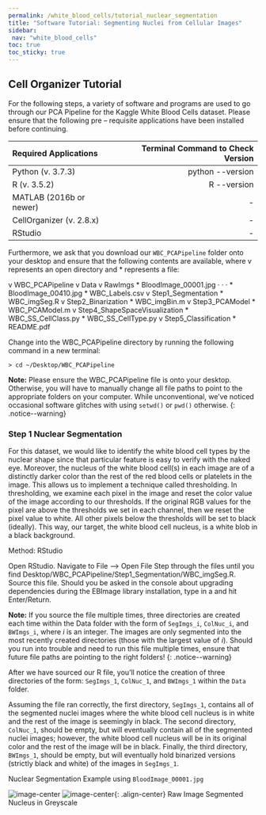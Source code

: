 ```yaml
---
permalink: /white_blood_cells/tutorial_nuclear_segmentation
title: "Software Tutorial: Segmenting Nuclei from Cellular Images"
sidebar:
 nav: "white_blood_cells"
toc: true
toc_sticky: true
---
```


## Cell Organizer Tutorial

For the following steps, a variety of software and programs are used to go through our PCA Pipeline for the Kaggle White Blood Cells dataset. Please ensure that the following pre – requisite applications have been installed before continuing.

|Required Applications | Terminal Command to Check Version |
|:---|---:|
| Python (v. 3.7.3)	|	python --version |
| R (v. 3.5.2)		|	R --version |
| MATLAB (2016b or newer) | - |
| CellOrganizer (v. 2.8.x) | - |
| RStudio | - |

Furthermore, we ask that you download our `WBC_PCAPipeline` folder onto your desktop and ensure that the following contents are available, where v represents an open directory and * represents a file:

v WBC_PCAPipeline
	v Data
		v RawImgs
			* BloodImage_00001.jpg
			·
			·
			·
			* BloodImage_00410.jpg
		* WBC_Labels.csv
	v Step1_Segmentation
		* WBC_imgSeg.R
	v Step2_Binarization
		* WBC_imgBin.m
	v Step3_PCAModel
		* WBC_PCAModel.m
	v Step4_ShapeSpaceVisualization
		* WBC_SS_CellClass.py
		* WBC_SS_CellType.py
	v Step5_Classification
	* README.pdf

Change into the WBC_PCAPipeline directory by running the following command in a new terminal:

~~~
> cd ~/Desktop/WBC_PCAPipeline
~~~

**Note:** Please ensure the WBC_PCAPipeline file is onto your desktop. Otherwise, you will have to manually change all file paths to point to the appropriate folders on your computer. While unconventional, we’ve noticed occasional software glitches with using `setwd()` or `pwd()` otherwise.
{: .notice--warning}

### Step 1 Nuclear Segmentation

For this dataset, we would like to identify the white blood cell types by the nuclear shape since that particular feature is easy to verify with the naked eye. Moreover, the nucleus of the white blood cell(s) in each image are of a distinctly darker color than the rest of the red blood cells or platelets in the image. This allows us to implement a technique called thresholding. In thresholding, we examine each pixel in the image and reset the color value of the image according to our thresholds. If the original RGB values for the pixel are above the thresholds we set in each channel, then we reset the pixel value to white. All other pixels below the thresholds will be set to black (ideally). This way, our target, the white blood cell nucleus, is a white blob in a black background.

Method: RStudio

Open RStudio.
Navigate to File --> Open File
Step through the files until you find Desktop/WBC_PCAPipeline/Step1_Segmentation/WBC_imgSeg.R.
Source this file.
Should you be asked in the console about upgrading dependencies during the EBImage library installation, type in a and hit Enter/Return.

**Note:** If you source the file multiple times, three directories are created each time within the Data folder with the form of `SegImgs_i`, `ColNuc_i`, and `BWImgs_i`, where *i* is an integer. The images are only segmented into the most recently created directories (those with the largest value of *i*). Should you run into trouble and need to run this file multiple times, ensure that future file paths are pointing to the right folders!
{: .notice--warning}

After we have sourced our R file, you’ll notice the creation of three directories of the form: `SegImgs_1`, `ColNuc_1`, and `BWImgs_1` within the `Data` folder.

Assuming the file ran correctly, the first directory, `SegImgs_1`, contains all of the segmented nuclei images where the white blood cell nucleus is in white and the rest of the image is seemingly in black. The second directory, `ColNuc_1`, should be empty, but will eventually contain all of the segmented nuclei images; however, the white blood cell nucleus will be in its original color and the rest of the image will be in black. Finally, the third directory, `BWImgs_1`, should be empty, but will eventually hold binarized versions (strictly black and white) of the images in `SegImgs_1`.

Nuclear Segmentation Example using `BloodImage_00001.jpg`

![image-center](../assets/images/cellorg_raw_image.png)
![image-center](../assets/images/cellorg_segmented.png){: .align-center}
  Raw Image		             Segmented Nucleus in Greyscale
